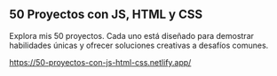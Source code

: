 ## 50 Proyectos con JS, HTML y CSS
Explora mis 50 proyectos. Cada uno está diseñado para demostrar habilidades únicas y ofrecer soluciones creativas a desafíos comunes.

https://50-proyectos-con-js-html-css.netlify.app/
